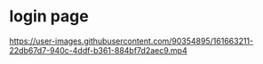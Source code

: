 # login page 

https://user-images.githubusercontent.com/90354895/161663211-22db67d7-940c-4ddf-b361-884bf7d2aec9.mp4



